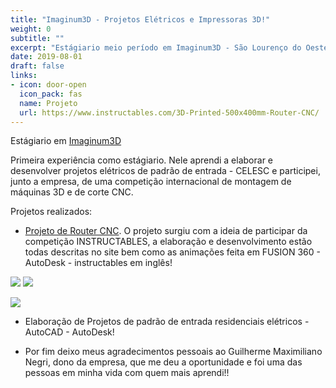 ```yaml
---
title: "Imaginum3D - Projetos Elétricos e Impressoras 3D!"
weight: 0
subtitle: ""
excerpt: "Estágiario meio período em Imaginum3D - São Lourenço do Oeste"
date: 2019-08-01
draft: false
links:
- icon: door-open
  icon_pack: fas
  name: Projeto
  url: https://www.instructables.com/3D-Printed-500x400mm-Router-CNC/
---
```


Estágiario em [Imaginum3D](https://www.facebook.com/imaginum3d/)

Primeira experiência como estágiario. Nele aprendi a elaborar e desenvolver projetos elétricos de padrão de entrada - CELESC e participei, junto a empresa, de uma competição internacional de montagem de máquinas 3D e de corte CNC.

Projetos realizados:

- [Projeto de Router CNC](https://www.instructables.com/3D-Printed-500x400mm-Router-CNC/). O projeto surgiu com a ideia de participar da competição INSTRUCTABLES, a elaboração e desenvolvimento estão todas descritas no site bem como as animações feita em FUSION 360 - AutoDesk - instructables em inglês!

![](02.png)
![](01.png)

![](machine.png)

- Elaboração de Projetos de padrão de entrada residenciais elétricos - AutoCAD - AutoDesk!

- Por fim deixo meus agradecimentos pessoais ao Guilherme Maximiliano Negri, dono da empresa, que me deu a oportunidade e foi uma das pessoas em minha vida com quem mais aprendi!!